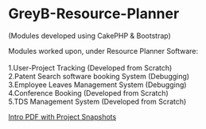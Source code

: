 # GreyB-Resource-Planner
(Modules developed using CakePHP &amp; Bootstrap)

Modules worked upon, under Resource Planner Software:<br>
<br>
1.User-Project Tracking (Developed from Scratch)<br>
2.Patent Search software booking System (Debugging)<br>
3.Employee Leaves Management System (Debugging)<br>
4.Conference Booking (Developed from Scratch)<br>
5.TDS Management System (Developed from Scratch)<br>

[Intro PDF with Project Snapshots](https://github.com/akhilesh1kr/GreyB-Resource-Planner/blob/master/GreyB%20Conference%20Booking.pdf)
